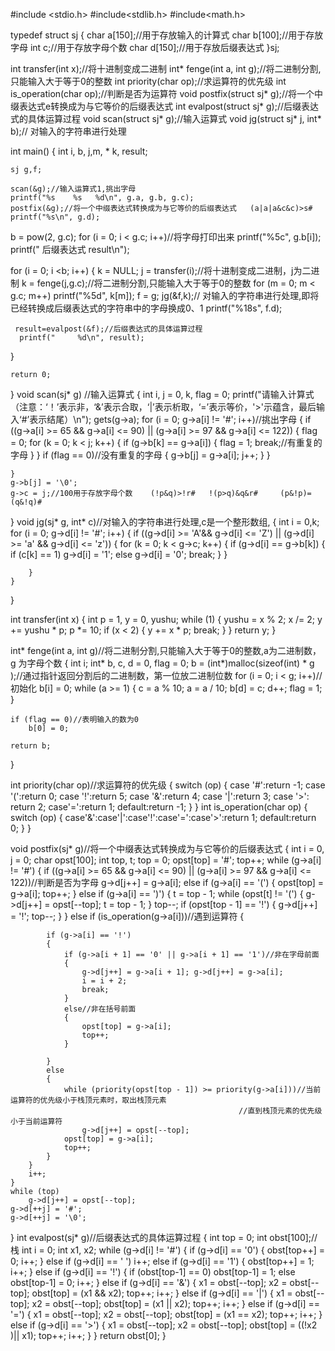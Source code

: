 
#include <stdio.h>
#include<stdlib.h>
#include<math.h>

typedef struct sj
{
    char a[150];//用于存放输入的计算式
    char b[100];//用于存放字母
    int c;//用于存放字母个数
    char d[150];//用于存放后缀表达式
}sj;

int transfer(int x);//将十进制变成二进制
int* fenge(int a, int g);//将二进制分割,只能输入大于等于0的整数
int priority(char op);//求运算符的优先级
int is_operation(char op);//判断是否为运算符
void postfix(struct sj* g);//将一个中缀表达式e转换成为与它等价的后缀表达式
int evalpost(struct sj* g);//后缀表达式的具体运算过程
void scan(struct sj* g);//输入运算式
void jg(struct sj* j, int* b);// 对输入的字符串进行处理

int main()
{
    int  i, b, j,m, * k, result;
   
    sj g,f;
    
    scan(&g);//输入运算式1,挑出字母
    printf("%s    %s   %d\n", g.a, g.b, g.c);
    postfix(&g);//将一个中缀表达式转换成为与它等价的后缀表达式   (a|a|a&c&c)>s#
    printf("%s\n", g.d);
   b = pow(2, g.c);
   for (i = 0; i < g.c; i++)//将字母打印出来 
       printf("%5c", g.b[i]);
   printf("     后缀表达式       result\n");


  for (i = 0; i <b; i++)
  {
      k = NULL;
      j = transfer(i);//将十进制变成二进制，j为二进制
      k = fenge(j,g.c);//将二进制分割,只能输入大于等于0的整数
      for (m = 0; m < g.c; m++)
          printf("%5d", k[m]);
     f = g;
     jg(&f,k);// 对输入的字符串进行处理,即将已经转换成后缀表达式的字符串中的字母换成0、1
     printf("%18s", f.d);
   
     result=evalpost(&f);//后缀表达式的具体运算过程
      printf("     %d\n", result);
     
   }


    return 0;
}
void scan(sj* g)       //输入运算式
{
    int i, j = 0, k, flag = 0;
    printf("请输入计算式（注意：‘！’表示非，‘&’表示合取，‘|’表示析取，‘=’表示等价，'>'示蕴含，最后输入‘#’表示结尾）\n");
     gets(g->a);
    for (i = 0; g->a[i] != '#'; i++)//挑出字母
    {
        if ((g->a[i] >= 65 && g->a[i] <= 90) || (g->a[i] >= 97 && g->a[i] <= 122))
        {
            flag = 0;
            for (k = 0; k < j; k++)
            {
                if (g->b[k] == g->a[i])
                {
                    flag = 1; break;//有重复的字母
                }
            }
            if (flag == 0)//没有重复的字母
            {
                g->b[j] = g->a[i];
                j++;
            }
        }
       
    }
    g->b[j] = '\0';
    g->c = j;//100用于存放字母个数    (!p&q)>!r#   !(p>q)&q&r#     (p&!p)=(q&!q)#
}
void jg(sj* g, int* c)//对输入的字符串进行处理,c是一个整形数组,
{
    int i = 0,k;
    for (i = 0; g->d[i] != '#'; i++)
    {
        if ((g->d[i] >= 'A'&& g->d[i] <= 'Z') || (g->d[i] >= 'a' && g->d[i] <= 'z'))
        {
            for (k = 0; k < g->c; k++)
            {
                if (g->d[i] == g->b[k])
                {
                    if (c[k] == 1)
                        g->d[i] = '1';
                    else
                        g->d[i] = '0';
                    break;
                }
            }

        }
    }
}
                  
int transfer(int x)
{
    int p = 1, y = 0, yushu;
    while (1)
    {
        yushu = x % 2;
        x /= 2;
        y += yushu * p;
        p *= 10;
        if (x < 2)
        {
            y += x * p;
            break;
        }
    }
    return y;
}

int* fenge(int a, int g)//将二进制分割,只能输入大于等于0的整数,a为二进制数，g 为字母个数
{
    int i;
    int* b, c, d = 0, flag = 0;
    b = (int*)malloc(sizeof(int) * g );//通过指针返回分割后的二进制数，第一位放二进制位数
    for (i = 0; i < g; i++)//初始化
        b[i] = 0;
    while (a >= 1)
    {
        c = a % 10;
        a = a / 10;
        b[d] = c;
        d++;
        flag = 1;
    }

    if (flag == 0)//表明输入的数为0
        b[0] = 0;
   
    return b;
}

int priority(char op)//求运算符的优先级
{
    switch (op)
    {
    case '#':return -1;
    case '(':return 0;
    case '!':return 5;
    case '&':return 4;
    case '|':return 3;
    case '>': return 2;
    case'=':return 1;
    default:return -1;
    }
}
int is_operation(char op)
{
    switch (op)
    {
    case'&':case'|':case'!':case'=':case'>':return 1;
    default:return 0;
    }
}

void postfix(sj* g)//将一个中缀表达式转换成为与它等价的后缀表达式
{
    int i = 0, j = 0;
    char opst[100];
    int top, t;
    top = 0;
    opst[top] = '#';
    top++;
    while (g->a[i] != '#')
    {
        if ((g->a[i] >= 65 && g->a[i] <= 90) || (g->a[i] >= 97 && g->a[i] <= 122))//判断是否为字母
            g->d[j++] = g->a[i];
        else if (g->a[i] == '(')
        {
            opst[top] = g->a[i];
            top++;
        }
        else if (g->a[i] == ')')
        {
            t = top - 1;
            while (opst[t] != '(')
            {
                g->d[j++] = opst[--top]; t = top - 1;
            }
            top--;
            if (opst[top - 1] == '!')
            {
                g->d[j++] = '!';
                top--;
            }
        }
        else if (is_operation(g->a[i]))//遇到运算符
        {
           
            if (g->a[i] == '!')
            {
                if (g->a[i + 1] == '0' || g->a[i + 1] == '1')//非在字母前面
                {
                    g->d[j++] = g->a[i + 1]; g->d[j++] = g->a[i];
                    i = i + 2;
                    break;
                }
                else//非在括号前面
                {
                    opst[top] = g->a[i];
                    top++;
                }

            }
            else
            {
                while (priority(opst[top - 1]) >= priority(g->a[i]))//当前运算符的优先级小于栈顶元素时，取出栈顶元素
                                                       //直到栈顶元素的优先级小于当前运算符
                    g->d[j++] = opst[--top];
                opst[top] = g->a[i];
                top++;
            }
        }
        i++;
    }
    while (top)
        g->d[j++] = opst[--top];
    g->d[++j] = '#';
    g->d[++j] = '\0';
}
int evalpost(sj* g)//后缀表达式的具体运算过程
{
    int top = 0;
    int obst[100];//栈
    int i = 0;
    int x1, x2;
    while (g->d[i] != '#')
    {
        if (g->d[i] == '0')
        {
            obst[top++] = 0;
            i++;
        }
        else if (g->d[i] == ' ')
            i++;
        else if (g->d[i] == '1')
        {
            obst[top++] = 1;
            i++;
        }
        else if (g->d[i] == '!')
        {
            if (obst[top-1] == 0)
                obst[top-1] = 1;
            else obst[top-1] = 0;
            i++;
        }
        else if (g->d[i] == '&')
        {
            x1 = obst[--top];
            x2 = obst[--top];
            obst[top] = (x1 && x2);
            top++;
            i++;
        }
        else if (g->d[i] == '|')
        {
            x1 = obst[--top];
            x2 = obst[--top];
            obst[top] = (x1 || x2);
            top++;
            i++;
        }
        else if (g->d[i] == '=')
        {
            x1 = obst[--top];
            x2 = obst[--top];
            obst[top] = (x1 == x2);
            top++;
            i++;
        }
        else if (g->d[i] == '>')
        {
            x1 = obst[--top];
            x2 = obst[--top];
            obst[top] = ((!x2 )|| x1);
            top++;
            i++;
        }
    }
    return obst[0];
}

